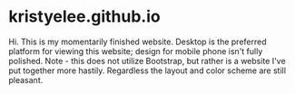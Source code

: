 # kristyelee.github.io
Hi. This is my momentarily finished website. Desktop is the preferred platform for viewing this website; design for mobile phone isn't fully polished. Note - this does not utilize Bootstrap, but rather is a website I've put together more hastily. Regardless the layout and color scheme are still pleasant.
